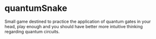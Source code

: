 # quantumSnake
Small game destined to practice the application of quantum gates in your head, play enough and you should have  better more intuitive thinking regarding quantum circuits.
